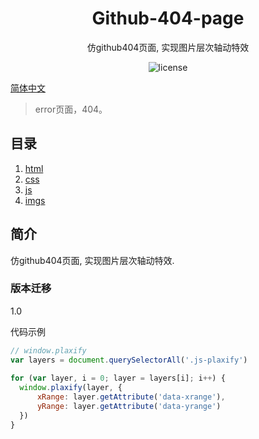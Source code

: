<div align="center">
  <h1>Github-404-page</h1>
  <p>仿github404页面, 实现图片层次轴动特效</p>
  <a>
    <img src="https://img.shields.io/badge/license-MIT-green" alt="license">
  </a>
</div>

[简体中文](./README.md)

> error页面，404。

## 目录

1. [html](./_error.html)
2. [css](./static/css/_error.css)
3. [js](./static//js/_error.js)
4. [imgs](./static/imgs)

## 简介

仿github404页面, 实现图片层次轴动特效.

### 版本迁移

1.0


代码示例

```javascript
// window.plaxify
var layers = document.querySelectorAll('.js-plaxify')
		
for (var layer, i = 0; layer = layers[i]; i++) {
  window.plaxify(layer, {
      xRange: layer.getAttribute('data-xrange'),
      yRange: layer.getAttribute('data-yrange')
  })
}
```